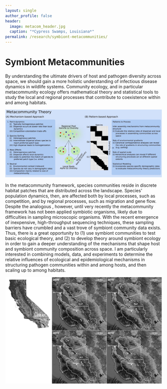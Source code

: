 ```yaml
---
layout: single
author_profile: false
header:
  image: metacom_header.jpg
  caption: "*Cypress Swamps, Louisiana*"
permalink: /research/symbiont-metacommunities/
---
```


# Symbiont Metacommunities

By understanding the ultimate drivers of host and pathogen diversity across space, we should gain a more holistic understanding of infectious disease dynamics in wildlife systems. Community ecology, and in particular metacommunity ecology offers mathematical theory and statistical tools to study the local and regional processes that contribute to coexistence within and among habitats. 

![Metacom1](/images/research/metacom1.jpg)

In the metacommunity framework, species communities reside in discrete habitat patches that are distributed across the landscape. Species' population dynamics, then, are affected both by local processes, such as competition, and by regional processes, such as migration and gene flow. Despite the analogous , however, until very recently the metacommunity framework has not been applied symbiotic organisms, likely due to difficulties in sampling microscopic organisms. With the recent emergence of inexpensive, high-throughput sequencing techniques, these sampling barriers have crumbled and a vast trove of symbiont community data exists. Thus, there is a great opportunity to (1) use symbiont communities to test basic ecological theory, and (2) to develop theory around symbiont ecology in order to gain a deeper understanding of the mechanisms that shape host and symbiont community composition across space. I am particularly interested in combining models, data, and experiments to determine the relative influences of ecological and epidemiological mechanisms in structuring pathogen communities within and among hosts, and then scaling up to among habitats. 

![Metacom2](/images/research/metacom2.jpg "Sampling amphibian hosts from wetlands in the Bay Area of California")